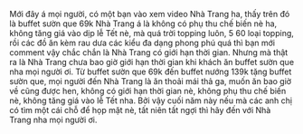 Mới đây á mọi người, có một bạn vào xem video Nhà Trang ha, thấy trên đó là buffet sườn que 69k Nhà Trang á là không có phụ thu chế biến nè ha, không tăng giá vào dịp lễ Tết nè, mà quá trời topping luôn, 5 60 loại topping, rồi các đồ ăn kèm rau dưa các kiểu đa dạng phong phú quá thì bạn mới comment vậy chắc chắn là Nhà Trang có giới hạn thời gian. Nhưng mà thật ra là Nhà Trang chưa bao giờ giới hạn thời gian khi khách ăn buffet sườn que nha mọi người ơi. Từ buffet sườn que 69k đến buffet nướng 139k tặng buffet sườn que, mọi người đến Nhà Trang là ăn thoải mái thả ga, muốn ăn bao giờ về cũng được hen, không có giới hạn thời gian nè, không phụ thu chế biến nè, không tăng giá vào lễ Tết nha. Bởi vậy cuối năm này nếu mà các anh chị có tìm một cái chỗ để họp mặt nè, tất niên tất ngợi thì hãy đến với Nhà Trang nha mọi người ơi.